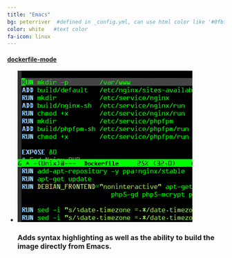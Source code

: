 ```yaml
---
title: "Emacs"
bg: peterriver  #defined in _config.yml, can use html color like '#0fbfcf'
color: white   #text color
fa-icon: linux
---
```


#### [dockerfile-mode](https://github.com/spotify/dockerfile-mode)

<ul class="screenshot-images">
  <li>
      <img src="../img/misc/emacs-dockerfile.png">
      <h3><dockerfile-mode</h3>
      <p>Adds syntax highlighting as well as the ability to build the image directly from Emacs.</p>
  </li>
</ul>
